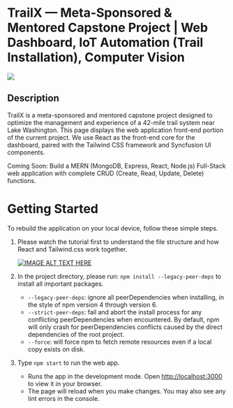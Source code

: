 # TrailX — Meta-Sponsored & Mentored Capstone Project | Web Dashboard, IoT Automation (Trail Installation), Computer Vision

<kbd><img src="https://assets-global.website-files.com/63f32ff4aaac792cb769cedb/65b7a3f0739008eff756858b_Dashboard%20Front-End%20Design%20(compressed).png"/></kbd>

## Description

TrailX is a meta-sponsored and mentored capstone project designed to optimize the management and experience of a 42-mile trail system near Lake Washington. This page displays the web application front-end portion of the current project. We use React as the front-end core for the dashboard, paired with the Tailwind CSS framework and Syncfusion UI components.

Coming Soon: Build a MERN (MongoDB, Express, React, Node.js) Full-Stack web application with complete CRUD (Create, Read, Update, Delete) functions.

# Getting Started

To rebuild the application on your local device, follow these simple steps.

1. Please watch the tutorial first to understand the file structure and how React and Tailwind.css work together.

    [![IMAGE ALT TEXT HERE](https://img.youtube.com/vi/jx5hdo50a2M/0.jpg)](https://www.youtube.com/watch?v=jx5hdo50a2M)

2. In the project directory, please run: `npm install --legacy-peer-deps` to install all important packages.

   - `--legacy-peer-deps`: ignore all peerDependencies when installing, in the style of npm version 4 through version 6.
   - `--strict-peer-deps`: fail and abort the install process for any conflicting peerDependencies when encountered. By default, npm will only crash for peerDependencies conflicts caused by the direct dependencies of the root project.
   - `--force`: will force npm to fetch remote resources even if a local copy exists on disk.

3. Type `npm start` to run the web app.

   - Runs the app in the development mode. Open [http://localhost:3000](http://localhost:3000) to view it in your browser.
   - The page will reload when you make changes. You may also see any lint errors in the console.
